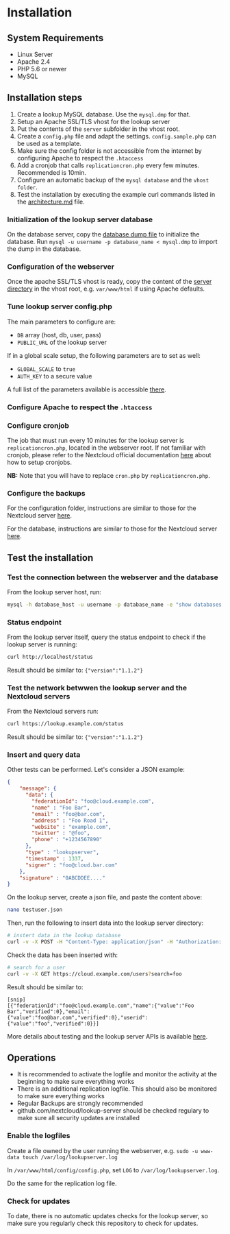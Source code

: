<!--
  - SPDX-FileCopyrightText: 2016 Nextcloud GmbH and Nextcloud contributors
  - SPDX-License-Identifier: AGPL-3.0-or-later
-->
# Installation

## System Requirements
* Linux Server
* Apache 2.4
* PHP 5.6 or newer
* MySQL

## Installation steps
1. Create a lookup MySQL database. Use the `mysql.dmp` for that.
1. Setup an Apache SSL/TLS vhost for the lookup server
2. Put the contents of the `server` subfolder in the vhost root.
4. Create a `config.php` file and adapt the settings. `config.sample.php` can be used as a template.
5. Make sure the config folder is not accessible from the internet by configuring Apache to respect the `.htaccess`
6. Add a cronjob that calls `replicationcron.php` every few minutes. Recommended is 10min.
7. Configure an automatic backup of the `mysql database` and the `vhost folder`.
8. Test the installation by executing the example curl commands listed in the [architecture.md](./architecture.md) file.

### Initialization of the lookup server database

On the database server, copy the [database dump file](../mysql.dmp) to initialize the database. Run `mysql -u username -p database_name < mysql.dmp` to import the dump in the database.

### Configuration of the webserver

Once the apache SSL/TLS vhost is ready, copy the content of the [server directory](../server) in the vhost root, e.g. `var/www/html` if using Apache defaults.

### Tune lookup server config.php

The main parameters to configure are:
- `DB` array (host, db, user, pass)
- `PUBLIC_URL` of the lookup server

If in a global scale setup, the following parameters are to set as well:
- `GLOBAL_SCALE` to `true`
- `AUTH_KEY` to a secure value

A full list of the parameters available is accessible [there](../server/config/config.sample.php).

### Configure Apache to respect the `.htaccess`

### Configure cronjob

The job that must run every 10 minutes for the lookup server is `replicationcron.php`, located in the webserver root.
If not familiar with cronjob, please refer to the Nextcloud official documentation [here](https://docs.nextcloud.com/server/latest/admin_manual/configuration_server/background_jobs_configuration.html#cron) about how to setup cronjobs.

**NB:** Note that you will have to replace `cron.php` by `replicationcron.php`.

### Configure the backups

For the configuration folder, instructions are similar to those for the Nextcloud server [here](https://docs.nextcloud.com/server/latest/admin_manual/maintenance/backup.html#backup-folders).

For the database, instructions are similar to those for the Nextcloud server [here](https://docs.nextcloud.com/server/latest/admin_manual/maintenance/backup.html#mysql-mariadb).

## Test the installation

### Test the connection between the webserver and the database

From the lookup server host, run:
```sh
mysql -h database_host -u username -p database_name -e "show databases;";
```

### Status endpoint
From the lookup server itself, query the status endpoint to check if the lookup server is running:
```sh
curl http://localhost/status
```
Result should be similar to: `{"version":"1.1.2"}`


### Test the network betwwen the lookup server and the Nextcloud servers

From the Nextcloud servers run:
```sh
curl https://lookup.example.com/status
```
Result should be similar to: `{"version":"1.1.2"}`


### Insert and query data
Other tests can be performed. Let's consider a JSON example:

```json
{
    "message": {
      "data": {
        "federationId": "foo@cloud.example.com",
        "name" : "Foo Bar",
        "email" : "foo@bar.com",
        "address" : "Foo Road 1",
        "website" : "example.com",
        "twitter" : "@foo",
        "phone" : "+1234567890"
      },
      "type" : "lookupserver",
      "timestamp" : 1337,
      "signer" : "foo@cloud.bar.com"
    },
    "signature" : "0ABCDDEE...."
}
```

On the lookup server, create a json file, and paste the content above:

```sh
nano testuser.json
```

Then, run the following to insert data into the lookup server directory:

```sh
# instert data in the lookup database
curl -v -X POST -H "Content-Type: application/json" -H "Authorization: Bearer lookup" -d @testuser.json https://lookup.example.com/users
```

Check the data has been inserted with:

```sh
# search for a user
curl -v -X GET https://cloud.example.com/users?search=foo
```

Result should be similar to:

```
[snip]
[{"federationId":"foo@cloud.example.com","name":{"value":"Foo Bar","verified":0},"email":{"value":"foo@bar.com","verified":0},"userid":{"value":"foo","verified":0}}]
```

More details about testing and the lookup server APIs is available [here](./architecture.md).

## Operations
* It is recommended to activate the logfile and monitor the activity at the beginning to make sure everything works
* There is an additional replication logfile. This should also be monitored to make sure everything works
* Regular Backups are strongly recommended
* github.com/nextcloud/lookup-server should be checked regulary to make sure all security updates are installed

### Enable the logfiles

Create a file owned by the user running the webserver, e.g. `sudo -u www-data touch /var/log/lookupserver.log`

In `/var/www/html/config/config.php`, set `LOG` to `/var/log/lookupserver.log`.

Do the same for the replication log file.

### Check for updates

To date, there is no automatic updates checks for the lookup server, so make sure you regularly check this repository to check for updates.
